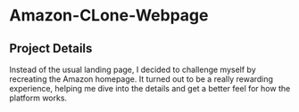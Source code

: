 # Amazon-CLone-Webpage
## Project Details
Instead of the usual landing page, I decided to challenge myself by recreating the Amazon homepage. It turned out to be a really rewarding experience, helping me dive into the details and get a better feel for how the platform works.